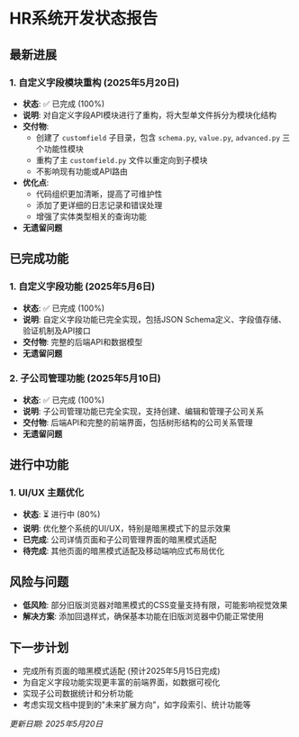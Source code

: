 # HR系统开发状态报告

## 最新进展

### 1. 自定义字段模块重构 (2025年5月20日)
- **状态**: ✅ 已完成 (100%)
- **说明**: 对自定义字段API模块进行了重构，将大型单文件拆分为模块化结构
- **交付物**: 
  - 创建了 `customfield` 子目录，包含 `schema.py`, `value.py`, `advanced.py` 三个功能性模块
  - 重构了主 `customfield.py` 文件以重定向到子模块
  - 不影响现有功能或API路由
- **优化点**: 
  - 代码组织更加清晰，提高了可维护性
  - 添加了更详细的日志记录和错误处理
  - 增强了实体类型相关的查询功能
- **无遗留问题**

## 已完成功能

### 1. 自定义字段功能 (2025年5月6日)
- **状态**: ✅ 已完成 (100%)
- **说明**: 自定义字段功能已完全实现，包括JSON Schema定义、字段值存储、验证机制及API接口
- **交付物**: 完整的后端API和数据模型
- **无遗留问题**

### 2. 子公司管理功能 (2025年5月10日)
- **状态**: ✅ 已完成 (100%)
- **说明**: 子公司管理功能已完全实现，支持创建、编辑和管理子公司关系
- **交付物**: 后端API和完整的前端界面，包括树形结构的公司关系管理
- **无遗留问题**

## 进行中功能

### 1. UI/UX 主题优化
- **状态**: ⏳ 进行中 (80%)
- **说明**: 优化整个系统的UI/UX，特别是暗黑模式下的显示效果
- **已完成**: 公司详情页面和子公司管理界面的暗黑模式适配
- **待完成**: 其他页面的暗黑模式适配及移动端响应式布局优化

## 风险与问题

- **低风险**: 部分旧版浏览器对暗黑模式的CSS变量支持有限，可能影响视觉效果
- **解决方案**: 添加回退样式，确保基本功能在旧版浏览器中仍能正常使用

## 下一步计划
- 完成所有页面的暗黑模式适配 (预计2025年5月15日完成)
- 为自定义字段功能实现更丰富的前端界面，如数据可视化
- 实现子公司数据统计和分析功能
- 考虑实现文档中提到的"未来扩展方向"，如字段索引、统计功能等

_更新日期: 2025年5月20日_